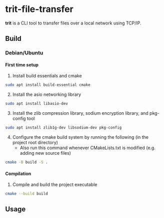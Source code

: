 # trit-file-transfer
**trit** is a CLI tool to transfer files over a local network using TCP/IP.

## Build
### Debian/Ubuntu
#### First time setup
1. Install build essentials and cmake
```bash 
sudo apt install build-essential cmake
```

2. Install the asio networking library 
```bash
sudo apt install libasio-dev
```

3. Install the zlib compression library, sodium encryption library, and pkg-config tool
```bash
sudo apt install zlib1g-dev libsodium-dev pkg-config
```

4. Configure the cmake build system by running the following (in the project root directory)
    - Also run this command whenever CMakeLists.txt is modified (e.g. adding new source files)
```bash
cmake -B build -S .
```

#### Compilation
1. Compile and build the project executable
```bash
cmake --build build
```

## Usage